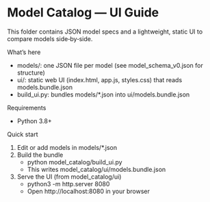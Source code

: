 Model Catalog — UI Guide
========================

This folder contains JSON model specs and a lightweight, static UI to compare models side‑by‑side.

What’s here
- models/: one JSON file per model (see model_schema_v0.json for structure)
- ui/: static web UI (index.html, app.js, styles.css) that reads models.bundle.json
- build_ui.py: bundles models/*.json into ui/models.bundle.json

Requirements
- Python 3.8+

Quick start
1) Edit or add models in models/*.json
2) Build the bundle
   - python model_catalog/build_ui.py
   - This writes model_catalog/ui/models.bundle.json
3) Serve the UI (from model_catalog/ui)
   - python3 -m http.server 8080
   - Open http://localhost:8080 in your browser

